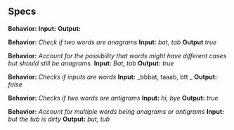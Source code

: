 ## Specs

**Behavior:**
**Input:**
**Output:**

**Behavior:** _Check if two words are anagrams_
**Input:** _bat, tab_
**Output** _true_

**Behavior:** _Account for the possibility that words might have different cases but should still be anagrams._
**Input:** _Bat, tab_
**Output:** _true_

**Behavior:** _Checks if inputs are words_
**Input:** _bbbat, taaab, btt _
**Output:** _false_

**Behavior:** _Checks if two words are antigrams_
**Input:** _hi, bye_
**Output:** _true_

**Behavior:** _Account for multiple words being anagrams or antigrams_
**Input:** _but the tub is dirty_
**Output:** _but, tub_
